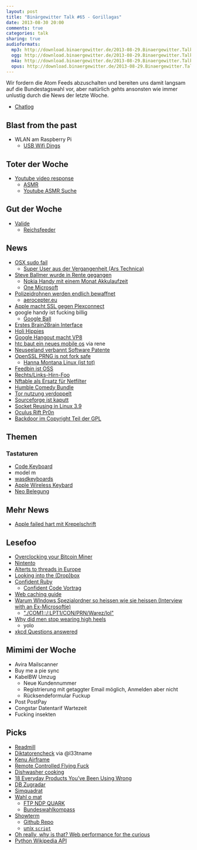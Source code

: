 ```yaml
---
layout: post
title: "Binärgewitter Talk #65 - Gorillagas"
date: 2013-08-30 20:00
comments: true
categories: talk
sharing: true
audioformats:
  mp3: http://download.binaergewitter.de/2013-08-29.Binaergewitter.Talk.65.mp3
  ogg: http://download.binaergewitter.de/2013-08-29.Binaergewitter.Talk.65.ogg
  m4a: http://download.binaergewitter.de/2013-08-29.Binaergewitter.Talk.65.m4a
  opus: http://download.binaergewitter.de/2013-08-29.Binaergewitter.Talk.65.opus
---
```

Wir fordern die Atom Feeds abzuschalten und bereiten uns damit langsam auf die Bundestagswahl vor, aber natürlich gehts ansonsten wie immer unlustig durch die News der letzte Woche.

* [Chatlog](http://xenim.imake.io/chatlog/binaergewitter-BGT065 )

## Blast from the past

- WLAN am Raspberry Pi
    * [USB Wifi Dings]( http://www.amazon.de/dp/B003MTTJOY?tag=pfleidi-21 )

## Toter der Woche

- [Youtube video response]( http://youtubecreator.blogspot.de/2013/08/so-long-video-responsesnext-up-better.html )
    * [ASMR]( http://en.wikipedia.org/wiki/Autonomous_sensory_meridian_response )
    * [Youtube ASMR Suche]( http://www.youtube.com/results?search_query=asmr )

## Gut der Woche

- [Valide]( http://validator.w3.org/feed/check.cgi?url=http%3A%2F%2Fblog.binaergewitter.de%2Fpodcast_feed%2Fall%2Fitunes%2Fatom.xml )
    * [Reichsfeeder]( https://bitbucket.org/julianbrost/volksempfaenger/src )

## News

- [OSX sudo fail]( http://packetstormsecurity.com/files/122965 )
  - [Super User aus der Vergangenheit (Ars Technica)]( http://arstechnica.com/security/2013/08/unpatched-mac-bug-gives-attackers-super-user-status-by-going-back-in-time/ )
- [Steve Ballmer wurde in Rente gegangen]( http://www.wired.com/business/2013/08/steve-ballmer-steps-down/ )
    * [Nokia Handy mit einem Monat Akkulaufzeit](http://www.golem.de/news/nokia-515-handy-im-alugehaeuse-mit-einem-monat-akkulaufzeit-1308-101267.html )
    * [One Microsoft]( http://www.microsoft.com/en-us/news/press/2013/jul13/07-11onemicrosoft.aspx )
- [Polizeidrohnen werden endlich bewaffnet]( https://netzpolitik.org/2013/bewaffnung-polizeilicher-drohnen-schreitet-voran-neues-zum-eu-forschungsprojekt-aeroceptor/ )
    * [aerocepter.eu]( http://www.aeroceptor.eu/ )
- [Apple macht SSL gegen Plexconnect]( http://langui.sh/2013/08/27/appletv-ssl-plexconnect/ )
- google handy ist fucking billig
    * [Google Ball]( dailyappshow.s3.amazonaws.com/wp-content/uploads/2013/02/nexus-4-wireless-charger-2.jpg)
- [Erstes Brain2Brain Interface]( http://www.washington.edu/news/2013/08/27/researcher-controls-colleagues-motions-in-1st-human-brain-to-brain-interface/ )
- [Holi Hippies]( http://www.express.de/koeln/festival-besucher-beschweren-sich-holi-farbe-laesst-sich-nicht-auswaschen-,2856,24109562.html )
- [Google Hangout macht VP8]( http://arstechnica.com/gadgets/2013/08/google-hangouts-upgrading-to-hd-video-chat-switching-to-vp8-webrtc/ )
- [htc baut ein neues mobile os](http://www.go2android.de/htc-setzt-auf-eigenes-betriebssystem-in-china/ ) via rene
- [Neuseeland verbannt Software Patente]( http://arstechnica.com/tech-policy/2013/08/in-historic-vote-new-zealand-bans-software-patents/ )
- [OpenSSL PRNG is not fork safe]( http://emboss.github.io/blog/2013/08/21/openssl-prng-is-not-really-fork-safe/ )
  * [Hanna Montana Linux (ist tot)]( http://hannahmontana.sourceforge.net/ )
- [Feedbin ist OSS]( https://github.com/feedbin/feedbin )
- [Rechts/Links-Hirn-Foo]( http://www.plosone.org/article/info%3Adoi%2F10.1371%2Fjournal.pone.0071275 )
- [Nftable als Ersatz für Netfilter]( http://lwn.net/SubscriberLink/564095/93f7a34c8887a6f9/ )
- [Humble Comedy Bundle]( https://www.humblebundle.com/ )
- [Tor nutzung verdoppelt]( http://www.paritynews.com/2013/08/29/2534/tor-usage-more-than-doubles-in-august/ )
- [Sourceforge ist kaputt]( http://www.gluster.org/2013/08/how-far-the-once-mighty-sourceforge-has-fallen/ )
- [Socket Reusing in Linux 3.9]( http://freeprogrammersblog.vhex.net/post/linux-39-introdued-new-way-of-writing-socket-servers/2 )
- [Oculus Rift Pr0n]( http://www.uproxx.com/gammasquad/2013/07/of-course-the-oculus-rift-has-a-porn-game/ )
- [Backdoor im Copyright Teil der GPL](http://blog.sucuri.net/2013/08/open-source-backdoor-copyrighted-under-gnu-gpl.html )

## Themen

### Tastaturen

- [Code Keyboard](http://codekeyboards.com/ )
- model m
- [wasdkeyboards](http://www.wasdkeyboards.com/ )
- [Apple Wireless Keybard]( http://www.apple.com/de/keyboard/ )
- [Neo Belegung](http://de.wikipedia.org/wiki/Neo_(Tastaturbelegung) )

## Mehr News

- [Apple failed hart mit Krepelschrift]( http://bgr.com/2013/08/29/iphone-vulnerability-coretext-webkit/ )

## Lesefoo

- [Overclocking your Bitcoin Miner]( http://hackaday.com/2013/08/05/overclocking-your-bitcoin-miner/ )
- [Nintento]( http://ignorethecode.net/blog/2013/08/29/nintendo/ )
- [Alterts to threads in Europe]( http://www.goodreads.com/topic/show/926647-alerts-to-threats-in-europe-by-john-cleese )
- [Looking into the (Drop)box]( https://www.usenix.org/system/files/conference/woot13/woot13-kholia.pdf )
- [Confident Ruby]( http://devblog.avdi.org/2013/08/26/confident-ruby-is-finished/ )
    * [Confident Code Vortrag]( http://www.youtube.com/watch?v=T8J0j2xJFgQ )
- [Web caching guide]( http://www.mnot.net/cache_docs/ )
- [Warum WIndows Spezialordner so heissen wie sie heissen (Interview with an Ex-Microsoftie)]( http://secretgeek.net/ex_ms.asp )
    * ["./COM1::/:LPT1/CON/PRN/Warez/lol"]( http://support.microsoft.com/kb/811176 )
- [Why did men stop wearing high heels]( http://www.bbc.co.uk/news/magazine-21151350 )
    * yolo
- [xkcd Questions answered]( http://www.reddit.com/r/xkcd/comments/1l3na7/questions/cbvigrd )


## Mimimi der Woche

- Avira Mailscanner
- Buy me a pie sync
- KabelBW Umzug
    * Neue Kundennummer
    * Registrierung mit getaggter Email möglich, Anmelden aber nicht
    * Rücksendeformular Fuckup
- Post PostPay
- Congstar Datentarif Wartezeit
- Fucking insekten


## Picks

- [Readmill](https://readmill.com/ )
- [Diktatorencheck]( http://www.diktatorcheck.de/test/ ) via @l33tname
- [Kenu Airframe]( http://www.kenu.com/products/airframe )
- [Remote Controlled Flying Fuck]( http://www.amazon.com/gp/product/B002P4J2P8/ref=as_li_ss_tl?ie=UTF8&camp=1789&creative=390957&creativeASIN=B002P4J2P8&linkCode=as2&tag=krebsco-20 )
- [Dishwasher cooking]( http://www.npr.org/blogs/thesalt/2013/08/25/214799882/dishwasher-cooking-make-your-dinner-while-cleaning-the-plates )
- [18 Everyday Products You’ve Been Using Wrong](http://www.buzzfeed.com/gabbynoone/18-everyday-products-youve-been-using-wrong )
- [DB Zugradar](http://www.bahn.de/zugradar )
- [Simquadrat]( https://www.simquadrat.de/ )
- [Wahl o mat](http://www.wahl-o-mat.de/ )
    * [FTP NDP QUARK](http://fdp-npd-quark.de/ )
    * [Bundeswahlkompass](http://www.bundeswahlkompass.de/ )
- [Showterm]( http://showterm.io/ )
    * [Github Repo]( https://github.com/ConradIrwin/showterm.io )
    * [unix `script`]( http://de.wikipedia.org/wiki/Script_(Unix) )
- [Oh really, why is that? Web performance for the curious]( https://www.youtube.com/watch?v=kiPe7DPmEgE )
- [Python Wikipedia API]( https://github.com/goldsmith/Wikipedia )


